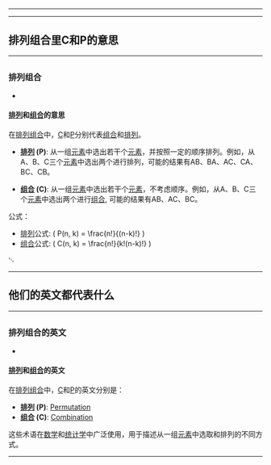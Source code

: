 # 
___
___
## 排列组合里C和P的意思
___
## 
### 排列组合
- 

#### [排列](https://zh.wikipedia.org/wiki/排列)和[组合](https://zh.wikipedia.org/wiki/组合)的意思

在[排列组合](https://zh.wikipedia.org/wiki/排列组合)中，[C](https://zh.wikipedia.org/wiki/C)和[P](https://zh.wikipedia.org/wiki/P)分别代表[组合](https://zh.wikipedia.org/wiki/组合)和[排列](https://zh.wikipedia.org/wiki/排列)。

- **[排列](https://zh.wikipedia.org/wiki/排列) (P)**: 从一组[元素](https://zh.wikipedia.org/wiki/元素)中选出若干个[元素](https://zh.wikipedia.org/wiki/元素)，并按照一定的顺序排列。例如，从A、B、C三个[元素](https://zh.wikipedia.org/wiki/元素)中选出两个进行排列，可能的结果有AB、BA、AC、CA、BC、CB。

- **[组合](https://zh.wikipedia.org/wiki/组合) (C)**: 从一组[元素](https://zh.wikipedia.org/wiki/元素)中选出若干个[元素](https://zh.wikipedia.org/wiki/元素)，不考虑顺序。例如，从A、B、C三个[元素](https://zh.wikipedia.org/wiki/元素)中选出两个进行[组合](https://zh.wikipedia.org/wiki/组合), 可能的结果有AB、AC、BC。

公式：
- [排列](https://zh.wikipedia.org/wiki/排列)公式: \( P(n, k) = \frac{n!}{(n-k)!} \)
- [组合](https://zh.wikipedia.org/wiki/组合)公式: \( C(n, k) = \frac{n!}{k!(n-k)!} \)

␃
___
## 他们的英文都代表什么
___
## 
### 排列组合的英文
- 

#### [排列](https://zh.wikipedia.org/wiki/排列)和[组合](https://zh.wikipedia.org/wiki/组合)的英文

在[排列组合](https://zh.wikipedia.org/wiki/排列组合)中，[C](https://zh.wikipedia.org/wiki/C)和[P](https://zh.wikipedia.org/wiki/P)的英文分别是：

- **[排列](https://zh.wikipedia.org/wiki/排列) (P)**: [Permutation](https://zh.wikipedia.org/wiki/Permutation)
- **[组合](https://zh.wikipedia.org/wiki/组合) (C)**: [Combination](https://zh.wikipedia.org/wiki/Combination)

这些术语在[数学](https://zh.wikipedia.org/wiki/数学)和[统计学](https://zh.wikipedia.org/wiki/统计学)中广泛使用，用于描述从一组[元素](https://zh.wikipedia.org/wiki/元素)中选取和排列的不同方式。
___
